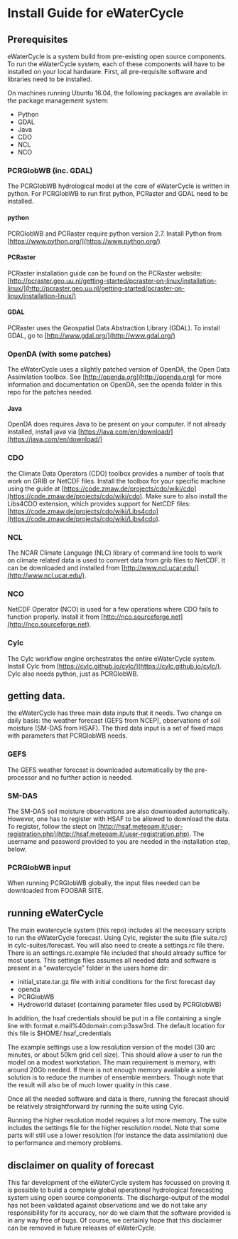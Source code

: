 # Install Guide for eWaterCycle

## Prerequisites
eWaterCycle is a system build from pre-existing open source components. To run the eWaterCycle system, each of these components will have to be installed on your local hardware. First, all pre-requisite software and libraries need to be installed.

On machines running Ubuntu 16.04, the following packages are available in the package management system:
- Python
- GDAL
- Java
- CDO
- NCL
- NCO

### PCRGlobWB (inc. GDAL)
The PCRGlobWB hydrological model at the core of eWaterCycle is written in python. For PCRGlobWB to run first python, PCRaster and GDAL need to be installed.
#### python
PCRGlobWB and PCRaster require python version 2.7. Install Python from [https://www.python.org/](https://www.python.org/)
#### PCRaster
PCRaster installation guide can be found on the PCRaster website: [http://pcraster.geo.uu.nl/getting-started/pcraster-on-linux/installation-linux/](http://pcraster.geo.uu.nl/getting-started/pcraster-on-linux/installation-linux/)
#### GDAL
PCRaster uses the Geospatial Data Abstraction Library (GDAL). To install GDAL, go to [http://www.gdal.org/](http://www.gdal.org/)

### OpenDA (with some patches)

The eWaterCycle uses a slightly patched version of OpenDA, the Open Data Assimilation toolbox. See [http://openda.org](http://openda.org) for more information and documentation on OpenDA, see the openda folder in this repo for the patches needed.

#### Java
OpenDA does requires Java to be present on your computer. If not already installed, install java via [https://java.com/en/download/](https://java.com/en/download/)

### CDO
the Climate Data Operators (CDO) toolbox provides a number of tools that work on GRIB or NetCDF files. Install the toolbox for your specific machine using the guide at [https://code.zmaw.de/projects/cdo/wiki/cdo](https://code.zmaw.de/projects/cdo/wiki/cdo). Make sure to also install the Libs4CDO extension, which provides support for NetCDF files: [https://code.zmaw.de/projects/cdo/wiki/Libs4cdo](https://code.zmaw.de/projects/cdo/wiki/Libs4cdo).

### NCL
The NCAR Climate Language (NLC) library of command line tools to work on climate related data is used to convert data from grib files to NetCDF. It can be downloaded and installed from [http://www.ncl.ucar.edu/](http://www.ncl.ucar.edu/).

### NCO

NetCDF Operator (NCO) is used for a few operations where CDO fails to function properly. Install it from [http://nco.sourceforge.net](http://nco.sourceforge.net).

### Cylc
The Cylc workflow engine orchestrates the entire eWaterCycle system. Install Cylc from [https://cylc.github.io/cylc/](https://cylc.github.io/cylc/). Cylc also needs python, just as PCRGlobWB.

## getting data.
the eWaterCycle has three main data inputs that it needs. Two change on daily basis: the weather forecast (GEFS from NCEP), observations of soil moisture (SM-DAS from HSAF). The third data input is a set of fixed maps with parameters that PCRGlobWB needs.
### GEFS
The GEFS weather forecast is downloaded automatically by the pre-processor and no further action is needed.

### SM-DAS
The SM-DAS soil moisture observations are also downloaded automatically. However, one has to register with HSAF to be allowed to download the data. To register, follow the stept on [http://hsaf.meteoam.it/user-registration.php](http://hsaf.meteoam.it/user-registration.php). The username and password provided to you are needed in the installation step, below.

### PCRGlobWB input
When running PCRGlobWB globally, the input files needed can be downloaded from FOOBAR SITE. 

## running eWaterCycle

The main ewatercycle system (this repo) includes all the necessary scripts to run the eWaterCycle forecast. Using Cylc, register the suite (file suite.rc) in cylc-suites/forecast. You will also need to create a settings.rc file there. There is an settings.rc.example file included that should already suffice for most users. This settings files assumes all needed data and software is present in a "ewatercycle" folder in the users home dir:

- initial_state.tar.gz file with initial conditions for the first forecast day
- openda
- PCRGlobWB
- Hydroworld dataset (containing parameter files used by PCRGlobWB)

In addition, the hsaf credentials should be put in a file containing a single line with format e.mail%40domain.com:p3ssw3rd. The default location for this file is $HOME/.hsaf_credentials

The example settings use a low resolution version of the model (30 arc minutes, or about 50km grid cell size). This should allow a user to run the model on a modest workstation. The main requirement is memory, with around 20Gb needed. If there is not enough memory available a simple solution is to reduce the number of ensemble members. Though note that the result will also be of much lower quality in this case.

Once all the needed software and data is there, running the forecast should be relatively straightforward by running the suite using Cylc.

Running the higher resolution model requires a lot more memory. The suite includes the settings file for the higher resolution model. Note that some parts will still use a lower resolution (for instance the data assimilation) due to performance and memory problems.

## disclaimer on quality of forecast
This far development of the eWaterCycle system has focussed on proving it is possible to build a complete global operational hydrological forecasting system using open source components. The discharge-output of the model has not been validated against observations and we do not take any responsibillity for its accuracy, nor do we claim that the software provided is in any way free of bugs. Of course, we certainly hope that this disclaimer can be removed in future releases of eWaterCycle.
